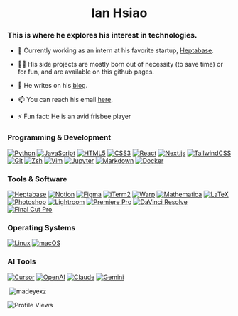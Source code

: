 <h1 align="center">Ian Hsiao</h1>
<h3 align="left">This is where he explores his interest in technologies.</h3>

- 🚀 Currently working as an intern at his favorite startup, [Heptabase](https://www.heptabase.com/).

- 👨‍💻 His side projects are mostly born out of necessity (to save time) or for fun, and are available on this github pages.

- 📝 He writes on his [blog](https://ianhsiao.xyz/).

- 📫 You can reach his email [here](mailto:ian.xiao@hotmail.com).

- ⚡ Fun fact: He is an avid frisbee player



<h3 align="left">Programming & Development</h3>

[![Python](https://img.shields.io/badge/Python-000000?style=for-the-badge&logo=python&logoColor=white)](https://www.python.org/)
[![JavaScript](https://img.shields.io/badge/JavaScript-000000?style=for-the-badge&logo=javascript&logoColor=white)](https://developer.mozilla.org/en-US/docs/Web/JavaScript)
[![HTML5](https://img.shields.io/badge/HTML5-000000?style=for-the-badge&logo=html5&logoColor=white)](https://developer.mozilla.org/en-US/docs/Web/HTML)
[![CSS3](https://img.shields.io/badge/CSS3-000000?style=for-the-badge&logo=css3&logoColor=white)](https://developer.mozilla.org/en-US/docs/Web/CSS)
[![React](https://img.shields.io/badge/React-000000?style=for-the-badge&logo=react&logoColor=white)](https://reactjs.org/)
[![Next.js](https://img.shields.io/badge/Next.js-000000?style=for-the-badge&logo=next.js&logoColor=white)](https://nextjs.org/)
[![TailwindCSS](https://img.shields.io/badge/Tailwind_CSS-000000?style=for-the-badge&logo=tailwind-css&logoColor=white)](https://tailwindcss.com/)
[![Git](https://img.shields.io/badge/Git-000000?style=for-the-badge&logo=git&logoColor=white)](https://git-scm.com/)
[![Zsh](https://img.shields.io/badge/Zsh-000000?style=for-the-badge&logo=gnu-bash&logoColor=white)](https://www.zsh.org/)
[![Vim](https://img.shields.io/badge/Vim-000000?style=for-the-badge&logo=vim&logoColor=white)](https://www.vim.org/)
[![Jupyter](https://img.shields.io/badge/Jupyter-000000?style=for-the-badge&logo=jupyter&logoColor=white)](https://jupyter.org/)
[![Markdown](https://img.shields.io/badge/Markdown-000000?style=for-the-badge&logo=markdown&logoColor=white)](https://www.markdownguide.org/)
[![Docker](https://img.shields.io/badge/Docker-000000?style=for-the-badge&logo=docker&logoColor=white)](https://www.docker.com/)

<h3 align="left">Tools & Software</h3>

[![Heptabase](https://img.shields.io/badge/Heptabase-000000?style=for-the-badge&logo=heptabase&logoColor=white)](https://heptabase.com/)
[![Notion](https://img.shields.io/badge/Notion-000000?style=for-the-badge&logo=notion&logoColor=white)](https://www.notion.so/)
[![Figma](https://img.shields.io/badge/Figma-000000?style=for-the-badge&logo=figma&logoColor=white)](https://www.figma.com/)
[![iTerm2](https://img.shields.io/badge/iTerm2-000000?style=for-the-badge&logo=iterm2&logoColor=white)](https://iterm2.com/)
[![Warp](https://img.shields.io/badge/Warp-000000?style=for-the-badge&logo=warp&logoColor=white)](https://www.warp.dev/)
[![Mathematica](https://img.shields.io/badge/Mathematica-000000?style=for-the-badge&logo=wolfram&logoColor=white)](https://www.wolfram.com/mathematica/)
[![LaTeX](https://img.shields.io/badge/LaTeX-000000?style=for-the-badge&logo=latex&logoColor=white)](https://www.latex-project.org/)
[![Photoshop](https://img.shields.io/badge/Photoshop-000000?style=for-the-badge&logo=adobe-photoshop&logoColor=white)](https://www.photoshop.com/)
[![Lightroom](https://img.shields.io/badge/Lightroom-000000?style=for-the-badge&logo=adobe-lightroom&logoColor=white)](https://www.adobe.com/products/photoshop-lightroom.html)
[![Premiere Pro](https://img.shields.io/badge/Premiere_Pro-000000?style=for-the-badge&logo=adobe-premiere-pro&logoColor=white)](https://www.adobe.com/products/premiere.html)
[![DaVinci Resolve](https://img.shields.io/badge/DaVinci_Resolve-000000?style=for-the-badge&logo=davinci-resolve&logoColor=white)](https://www.blackmagicdesign.com/products/davinciresolve/)
[![Final Cut Pro](https://img.shields.io/badge/Final_Cut_Pro-000000?style=for-the-badge&logo=apple&logoColor=white)](https://www.apple.com/final-cut-pro/)

<h3 align="left">Operating Systems</h3>

[![Linux](https://img.shields.io/badge/Linux-000000?style=for-the-badge&logo=linux&logoColor=white)](https://www.linux.org/)
[![macOS](https://img.shields.io/badge/macOS-000000?style=for-the-badge&logo=apple&logoColor=white)](https://www.apple.com/macos/)

<h3 align="left">AI Tools</h3>

[![Cursor](https://img.shields.io/badge/Cursor-000000?style=for-the-badge&logo=cursor&logoColor=white)](https://cursor.sh/)
[![OpenAI](https://img.shields.io/badge/OpenAI-000000?style=for-the-badge&logo=openai&logoColor=white)](https://openai.com/)
[![Claude](https://img.shields.io/badge/Claude-000000?style=for-the-badge&logo=anthropic&logoColor=white)](https://www.anthropic.com/claude)
[![Gemini](https://img.shields.io/badge/Gemini-000000?style=for-the-badge&logo=google&logoColor=white)](https://gemini.google.com/)

<p>&nbsp;<img align="center" src="https://github-readme-stats.vercel.app/api?username=madeyexz&show_icons=true&locale=en" alt="madeyexz" /></p>

<p align="left">
  <img src="https://komarev.com/ghpvc/?username=madeyexz&style=flat&color=0e75b6" alt="Profile Views" />
</p>